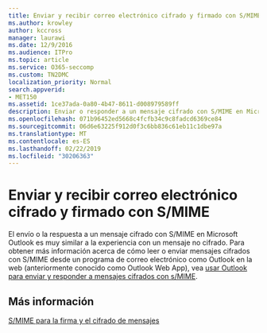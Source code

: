 ```yaml
---
title: Enviar y recibir correo electrónico cifrado y firmado con S/MIME
ms.author: krowley
author: kccross
manager: laurawi
ms.date: 12/9/2016
ms.audience: ITPro
ms.topic: article
ms.service: O365-seccomp
ms.custom: TN2DMC
localization_priority: Normal
search.appverid:
- MET150
ms.assetid: 1ce37ada-0a80-4b47-8611-d008979589ff
description: Enviar o responder a un mensaje cifrado con S/MIME en Microsoft Outlook es muy similar a la experiencia con un mensaje no cifrado.
ms.openlocfilehash: 071b96452ed5668c4fcfb34c9c8fadcd6369ce84
ms.sourcegitcommit: 06d6e63225f912d0f3c6bb836c61eb11c1dbe97a
ms.translationtype: MT
ms.contentlocale: es-ES
ms.lasthandoff: 02/22/2019
ms.locfileid: "30206363"
---
```

# <a name="send-and-receive-smime-signed-and-encrypted-email"></a>Enviar y recibir correo electrónico cifrado y firmado con S/MIME

El envío o la respuesta a un mensaje cifrado con S/MIME en Microsoft Outlook es muy similar a la experiencia con un mensaje no cifrado. Para obtener más información acerca de cómo leer o enviar mensajes cifrados con S/MIME desde un programa de correo electrónico como Outlook en la web (anteriormente conocido como Outlook Web App), vea [usar Outlook para enviar y responder a mensajes cifrados con s/MIME](https://go.microsoft.com/fwlink/p/?LinkId=392520).
  
## <a name="for-more-information"></a>Más información

[S/MIME para la firma y el cifrado de mensajes](s-mime-for-message-signing-and-encryption.md)
  

